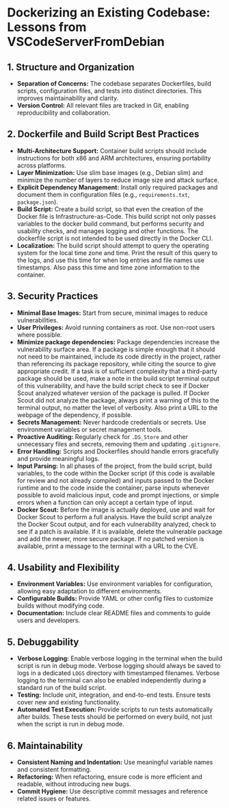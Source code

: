 <!--
Generated by Copilot (GPT-4.1)
Description: This report summarizes key lessons and best practices for Dockerizing an existing codebase, with a focus on security, maintainability, usability, and flexibility. The analysis is based on the VSCodeServerFromDebian repository, but the principles apply broadly to other software projects.
-->

# Dockerizing an Existing Codebase: Lessons from VSCodeServerFromDebian

## 1. **Structure and Organization**

- **Separation of Concerns:** The codebase separates Dockerfiles, build scripts, configuration files, and tests into distinct directories. This improves maintainability and clarity.
- **Version Control:** All relevant files are tracked in Git, enabling reproducibility and collaboration.

## 2. **Dockerfile and Build Script Best Practices**

- **Multi-Architecture Support:** Container build scripts should include instructions for both x86 and ARM architectures, ensuring portability across platforms.
- **Layer Minimization:** Use slim base images (e.g., Debian slim) and minimize the number of layers to reduce image size and attack surface.
- **Explicit Dependency Management:** Install only required packages and document them in configuration files (e.g., `requirements.txt`, `package.json`).
- **Build Script:** Create a build script, so that even the creation of the Docker file is Infrastructure-as-Code. This build script not only passes variables to the docker build command, but performs security and usability checks, and manages logging and other functions. The dockerfile script is not intended to be used directly in the Docker CLI.
- **Localization:** The build script should attempt to query the operating system for the local time zone and time. Print the result of this query to the logs, and use this time for when log entries and file names use timestamps. Also pass this time and time zone information to the container.

## 3. **Security Practices**

- **Minimal Base Images:** Start from secure, minimal images to reduce vulnerabilities.
- **User Privileges:** Avoid running containers as root. Use non-root users where possible.
- **Minimize package dependencies:** Package dependencies increase the vulnerability surface area. If a package is simple enough that it should not need to be maintained, include its code directly in the project, rather than referencing its package repository, while citing the source to give appropriate credit. If a task is of sufficient complexity that a third-party package should be used, make a note in the build script terminal output of this vulnerability, and have the build script check to see if Docker Scout analyzed whatever version of the package is pulled. If Docker Scout did not analyze the package, always print a warning of this to the terminal output, no matter the level of verbosity. Also print a URL to the webpage of the dependency, if possible.
- **Secrets Management:** Never hardcode credentials or secrets. Use environment variables or secret management tools.
- **Proactive Auditing:** Regularly check for `.DS_Store` and other unnecessary files and secrets, removing them and updating `.gitignore`.
- **Error Handling:** Scripts and Dockerfiles should handle errors gracefully and provide meaningful logs.
- **Input Parsing:** In all phases of the project, from the build script, build variables, to the code within the Docker script (if this code is available for review and not already compiled) and inputs passed to the Docker runtime and to the code inside the container, parse inputs whenever possible to avoid malicious input, code and prompt injections, or simple errors when a function can only accept a certain type of input.
- **Docker Scout:** Before the image is actually deployed, use and wait for Docker Scout to perform a full analysis. Have the build script analyze the Docker Scout output, and for each vulnerability analyzed, check to see if a patch is available. If it is available, delete the vulnerable package and add the newer, more secure package. If no patched version is available, print a message to the terminal with a URL to the CVE.

## 4. **Usability and Flexibility**

- **Environment Variables:** Use environment variables for configuration, allowing easy adaptation to different environments.
- **Configurable Builds:** Provide YAML or other config files to customize builds without modifying code.
- **Documentation:** Include clear README files and comments to guide users and developers.

## 5. **Debuggability**

- **Verbose Logging:** Enable verbose logging in the terminal when the build script is run in debug mode. Verbose logging should always be saved to logs in a dedicated `LOGS` directory with timestamped filenames. Verbose logging to the terminal can also be enabled independently during a standard run of the build script.
- **Testing:** Include unit, integration, and end-to-end tests. Ensure tests cover new and existing functionality.
- **Automated Test Execution:** Provide scripts to run tests automatically after builds. These tests should be performed on every build, not just when the script is run in debug mode.

## 6. **Maintainability**

- **Consistent Naming and Indentation:** Use meaningful variable names and consistent formatting.
- **Refactoring:** When refactoring, ensure code is more efficient and readable, without introducing new bugs.
- **Commit Hygiene:** Use descriptive commit messages and reference related issues or features.